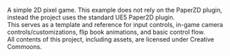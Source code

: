 A simple 2D pixel game. This example does not rely on the PaperZD plugin, instead the project uses the standard UE5 Paper2D plugin. 
<br>
This serves as a template and reference for input controls, in-game camera controls/customizations, flip book animations, and basic control flow.
<br>
All contents of this project, including assets, are licensed under Creative Commoons. 
